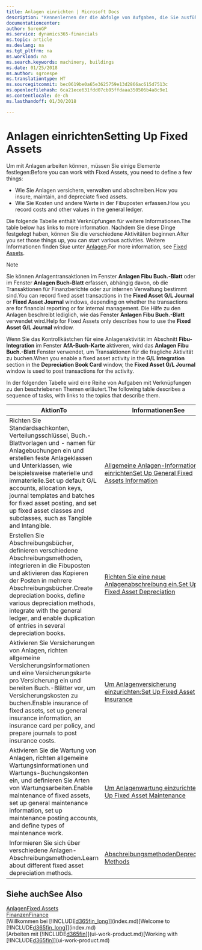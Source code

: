 ```yaml
---
title: Anlagen einrichten | Microsoft Docs
description: "Kennenlernen der die Abfolge von Aufgaben, die Sie ausführen müssen, um Anlagen einzurichten, wie Arbeitsplätze oder Gebäude."
documentationcenter: 
author: SorenGP
ms.service: dynamics365-financials
ms.topic: article
ms.devlang: na
ms.tgt_pltfrm: na
ms.workload: na
ms.search.keywords: machinery, buildings
ms.date: 01/25/2018
ms.author: sgroespe
ms.translationtype: HT
ms.sourcegitcommit: bec0619be0a65e3625759e13d2866ac615d7513c
ms.openlocfilehash: 6ca21ece631fdd07cb95ffdaaa350506b4a8c9e1
ms.contentlocale: de-ch
ms.lasthandoff: 01/30/2018

---
```

# <a name="setting-up-fixed-assets"></a><span data-ttu-id="b884b-103">Anlagen einrichten</span><span class="sxs-lookup"><span data-stu-id="b884b-103">Setting Up Fixed Assets</span></span>
<span data-ttu-id="b884b-104">Um mit Anlagen arbeiten können, müssen Sie einige Elemente festlegen:</span><span class="sxs-lookup"><span data-stu-id="b884b-104">Before you can work with Fixed Assets, you need to define a few things:</span></span>  

* <span data-ttu-id="b884b-105">Wie Sie Anlagen versichern, verwalten und abschreiben.</span><span class="sxs-lookup"><span data-stu-id="b884b-105">How you insure, maintain, and depreciate fixed assets.</span></span>  
* <span data-ttu-id="b884b-106">Wie Sie Kosten und andere Werte in der Fibuposten erfassen.</span><span class="sxs-lookup"><span data-stu-id="b884b-106">How you record costs and other values in the general ledger.</span></span>  

<span data-ttu-id="b884b-107">Die folgende Tabelle enthält Verknüpfungen für weitere Informationen.</span><span class="sxs-lookup"><span data-stu-id="b884b-107">The table below has links to more information.</span></span> <span data-ttu-id="b884b-108">Nachdem Sie diese Dinge festgelegt haben, können Sie die verschiedene Aktivitäten beginnen.</span><span class="sxs-lookup"><span data-stu-id="b884b-108">After you set those things up, you can start various activities.</span></span> <span data-ttu-id="b884b-109">Weitere Informationen finden Siue unter [Anlagen](fa-manage.md).</span><span class="sxs-lookup"><span data-stu-id="b884b-109">For more information, see [Fixed Assets](fa-manage.md).</span></span>  

> [!NOTE]  
>   <span data-ttu-id="b884b-110">Sie können Anlagentransaktionen im Fenster **Anlagen Fibu Buch.-Blatt** oder im Fenster **Anlagen Buch-Blatt** erfassen, abhängig davon, ob die Transaktionen für Finanzberichte oder zur internen Verwaltung bestimmt sind.</span><span class="sxs-lookup"><span data-stu-id="b884b-110">You can record fixed asset transactions in the **Fixed Asset G/L Journal** or **Fixed Asset Journal** windows, depending on whether the transactions are for financial reporting or for internal management.</span></span> <span data-ttu-id="b884b-111">Die Hilfe zu den Anlagen beschreibt lediglich, wie das Fenster **Anlagen Fibu Buch.-Blatt** verwendet wird.</span><span class="sxs-lookup"><span data-stu-id="b884b-111">Help for Fixed Assets only describes how to use the **Fixed Asset G/L Journal** window.</span></span>  

<span data-ttu-id="b884b-112">Wenn Sie das Kontrollkästchen für eine Anlagenaktivität im Abschnitt **Fibu-Integration** im Fenster **AfA-Buch-Karte** aktiveren, wird das **Anlagen Fibu Buch.-Blatt** Fenster verwendet, um Transaktionen für die fragliche Aktivität zu buchen.</span><span class="sxs-lookup"><span data-stu-id="b884b-112">When you enable a fixed asset activity in the **G/L Integration** section in the **Depreciation Book Card** window, the **Fixed Asset G/L Journal** window is used to post transactions for the activity.</span></span>

<span data-ttu-id="b884b-113">In der folgenden Tabelle wird eine Reihe von Aufgaben mit Verknüpfungen zu den beschriebenen Themen erläutert.</span><span class="sxs-lookup"><span data-stu-id="b884b-113">The following table describes a sequence of tasks, with links to the topics that describe them.</span></span>  

| <span data-ttu-id="b884b-114">Aktion</span><span class="sxs-lookup"><span data-stu-id="b884b-114">To</span></span> | <span data-ttu-id="b884b-115">Informationen</span><span class="sxs-lookup"><span data-stu-id="b884b-115">See</span></span> |
| --- | --- |
| <span data-ttu-id="b884b-116">Richten Sie Standardsachkonten, Verteilungsschlüssel, Buch.-Blattvorlagen und - namen für Anlagebuchungen ein und erstellen feste Anlageklassen und Unterklassen, wie beispielsweise materielle und immaterielle.</span><span class="sxs-lookup"><span data-stu-id="b884b-116">Set up default G/L accounts, allocation keys, journal templates and batches for fixed asset posting, and set up fixed asset classes and subclasses, such as Tangible and Intangible.</span></span> |[<span data-ttu-id="b884b-117">Allgemeine Anlagen-Informationen einrichten</span><span class="sxs-lookup"><span data-stu-id="b884b-117">Set Up General Fixed Assets Information</span></span>](fa-how-setup-general.md) |
| <span data-ttu-id="b884b-118">Erstellen Sie Abschreibungsbücher, definieren verschiedene Abschreibungsmethoden, integrieren in die Fibuposten und aktivieren das Kopieren der Posten in mehrere Abschreibungsbücher.</span><span class="sxs-lookup"><span data-stu-id="b884b-118">Create depreciation books, define various depreciation methods, integrate with the general ledger, and enable duplication of entries in several depreciation books.</span></span> |[<span data-ttu-id="b884b-119">Richten Sie eine neue Anlagenabschreibung ein.</span><span class="sxs-lookup"><span data-stu-id="b884b-119">Set Up Fixed Asset Depreciation</span></span>](fa-how-setup-depreciation.md) |
| <span data-ttu-id="b884b-120">Aktivieren Sie Versicherungen von Anlagen, richten allgemeine Versicherungsinformationen und eine Versicherungskarte pro Versicherung ein und bereiten Buch.-Blätter vor, um Versicherungskosten zu buchen.</span><span class="sxs-lookup"><span data-stu-id="b884b-120">Enable insurance of fixed assets, set up general insurance information, an insurance card per policy, and prepare journals to post insurance costs.</span></span> |[<span data-ttu-id="b884b-121">Um Anlagenversicherung einzurichten:</span><span class="sxs-lookup"><span data-stu-id="b884b-121">Set Up Fixed Asset Insurance</span></span>](fa-how-setup-insurance.md) |
| <span data-ttu-id="b884b-122">Aktivieren Sie die Wartung von Anlagen, richten allgemeine Wartungsinformationen und Wartungs-Buchungskonten ein, und definieren Sie Arten von Wartungsarbeiten.</span><span class="sxs-lookup"><span data-stu-id="b884b-122">Enable maintenance of fixed assets, set up general maintenance information, set up maintenance posting accounts, and define types of maintenance work.</span></span> |[<span data-ttu-id="b884b-123">Um Anlagenwartung einzurichten:</span><span class="sxs-lookup"><span data-stu-id="b884b-123">Set Up Fixed Asset Maintenance</span></span>](fa-how-setup-maintenance.md) |
| <span data-ttu-id="b884b-124">Informieren Sie sich über verschiedene Anlagen-Abschreibungsmethoden.</span><span class="sxs-lookup"><span data-stu-id="b884b-124">Learn about different fixed asset depreciation methods.</span></span> |[<span data-ttu-id="b884b-125">Abschreibungsmethoden</span><span class="sxs-lookup"><span data-stu-id="b884b-125">Depreciation Methods</span></span>](fa-depreciation-methods.md) |

## <a name="see-also"></a><span data-ttu-id="b884b-126">Siehe auch</span><span class="sxs-lookup"><span data-stu-id="b884b-126">See Also</span></span>
[<span data-ttu-id="b884b-127">Anlagen</span><span class="sxs-lookup"><span data-stu-id="b884b-127">Fixed Assets</span></span>](fa-manage.md)  
[<span data-ttu-id="b884b-128">Finanzen</span><span class="sxs-lookup"><span data-stu-id="b884b-128">Finance</span></span>](finance.md)  
<span data-ttu-id="b884b-129">[Willkommen bei [!INCLUDE[d365fin_long](includes/d365fin_long_md.md)]](index.md)</span><span class="sxs-lookup"><span data-stu-id="b884b-129">[Welcome to [!INCLUDE[d365fin_long](includes/d365fin_long_md.md)]](index.md)</span></span>  
<span data-ttu-id="b884b-130">[Arbeiten mit [!INCLUDE[d365fin](includes/d365fin_md.md)]](ui-work-product.md)</span><span class="sxs-lookup"><span data-stu-id="b884b-130">[Working with [!INCLUDE[d365fin](includes/d365fin_md.md)]](ui-work-product.md)</span></span>

